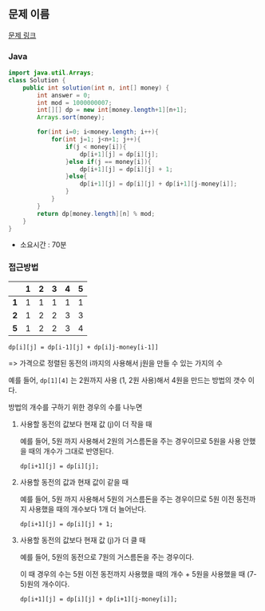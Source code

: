 ## 문제 이름

[문제 링크](https://programmers.co.kr/learn/courses/30/lessons/12907)

### Java

```java
import java.util.Arrays;
class Solution {
    public int solution(int n, int[] money) {
        int answer = 0;
        int mod = 1000000007;
        int[][] dp = new int[money.length+1][n+1];
        Arrays.sort(money);

        for(int i=0; i<money.length; i++){
            for(int j=1; j<n+1; j++){
                if(j < money[i]){
                    dp[i+1][j] = dp[i][j];
                }else if(j == money[i]){
                    dp[i+1][j] = dp[i][j] + 1;
                }else{
                    dp[i+1][j] = dp[i][j] + dp[i+1][j-money[i]];
                }
            }
        }
        return dp[money.length][n] % mod;
    }
}
```

- 소요시간 : 70분

### 접근방법

|       | 1   | 2   | 3   | 4   | 5   |
| ----: | --- | --- | --- | --- | --- |
| **1** | 1   | 1   | 1   | 1   | 1   |
| **2** | 1   | 2   | 2   | 3   | 3   |
| **5** | 1   | 2   | 2   | 3   | 4   |

`dp[i][j] = dp[i-1][j] + dp[i]j-money[i-1]]`

=> 가격으로 정렬된 동전의 i까지의 사용해서 j원을 만들 수 있는 가지의 수

예를 들어, `dp[1][4]` 는 2원까지 사용 (1, 2원 사용)해서 4원을 만드는 방법의 갯수 이다.

방법의 개수를 구하기 위한 경우의 수를 나누면

1. 사용할 동전의 값보다 현재 값 (j)이 더 작을 때

   예를 들어, 5원 까지 사용해서 2원의 거스름돈을 주는 경우이므로 5원을 사용 안했을 때의 개수가 그대로 반영된다.

   `dp[i+1][j] = dp[i][j];`

2. 사용할 동전의 값과 현재 값이 같을 때

   예를 들어, 5원 까지 사용해서 5원의 거스름돈을 주는 경우이므로 5원 이전 동전까지 사용했을 때의 개수보다 1개 더 늘어난다.

   `dp[i+1][j] = dp[i][j] + 1;`

3. 사용할 동전의 값보다 현재 값 (j)가 더 클 때

   예를 들어, 5원의 동전으로 7원의 거스름돈을 주는 경우이다.

   이 때 경우의 수는 5원 이전 동전까지 사용했을 때의 개수 + 5원을 사용했을 때 (7-5)원의 개수이다.

   `dp[i+1][j] = dp[i][j] + dp[i+1][j-money[i]];`
